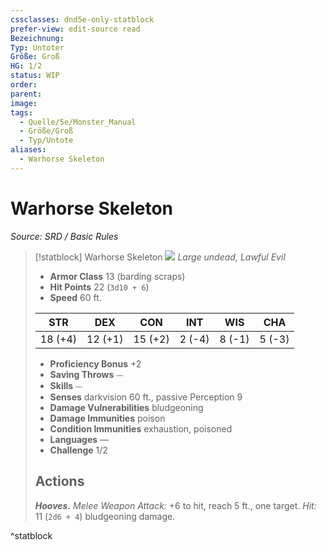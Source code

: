 ```yaml
---
cssclasses: dnd5e-only-statblock
prefer-view: edit-source read
Bezeichnung:
Typ: Untoter
Größe: Groß
HG: 1/2
status: WIP
order:
parent:
image:
tags:
  - Quelle/5e/Monster_Manual
  - Größe/Groß
  - Typ/Untote
aliases:
  - Warhorse Skeleton
---
```

# Warhorse Skeleton
*Source: SRD / Basic Rules*  

> [!statblock] Warhorse Skeleton
> ![](compendium/bestiary/undead/token/warhorse-skeleton.png#token)
> *Large undead, Lawful Evil*
> 
> - **Armor Class** 13  (barding scraps)
> - **Hit Points** 22 (`3d10 + 6`)
> - **Speed** 60 ft.
> 
> |STR|DEX|CON|INT|WIS|CHA|
> |:---:|:---:|:---:|:---:|:---:|:---:|
> |18 (+4)|12 (+1)|15 (+2)| 2 (-4)| 8 (-1)| 5 (-3)|
> 
> - **Proficiency Bonus** +2
> - **Saving Throws** ⏤
> - **Skills** ⏤
> - **Senses** darkvision 60 ft., passive Perception 9
> - **Damage Vulnerabilities** bludgeoning
> - **Damage Immunities** poison
> - **Condition Immunities** exhaustion, poisoned
> - **Languages** —
> - **Challenge** 1/2
> 
> ## Actions
> 
> ***Hooves.*** *Melee Weapon Attack:* +6 to hit, reach 5 ft., one target. *Hit:* 11 (`2d6 + 4`) bludgeoning damage.

^statblock
